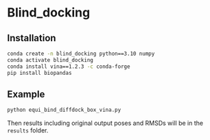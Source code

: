 # Blind_docking

## Installation

```bash
conda create -n blind_docking python==3.10 numpy 
conda activate blind_docking
conda install vina==1.2.3 -c conda-forge
pip install biopandas
```

## Example

```bash
python equi_bind_diffdock_box_vina.py
```
Then results including original output poses and RMSDs will be in the `results` folder.